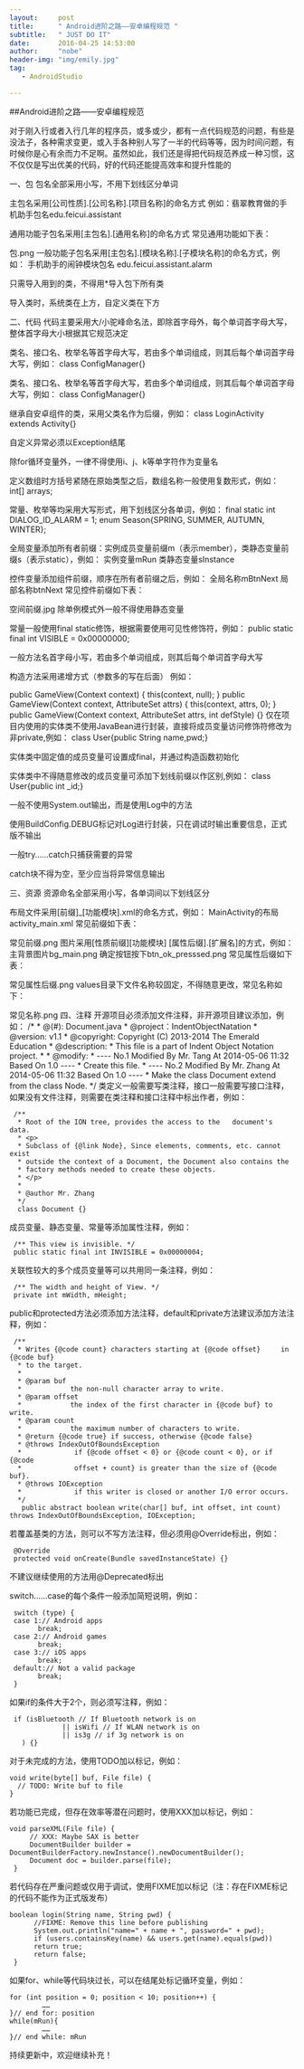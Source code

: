 ```yaml
---    
layout:     post
title:      " Android进阶之路——安卓编程规范 " 
subtitle:   " JUST DO IT"
date:       2016-04-25 14:53:00
author:     "nobe"
header-img: "img/emily.jpg"
tag:
   - AndroidStudio     

---   
```



##Android进阶之路——安卓编程规范

对于刚入行或者入行几年的程序员，或多或少，都有一点代码规范的问题，有些是没法子，各种需求变更，或入手各种别人写了一半的代码等等，因为时间问题，有时候你是心有余而力不足啊。虽然如此，我们还是得把代码规范养成一种习惯，这不仅仅是写出优美的代码，好的代码还能提高效率和提升性能的

一、包
包名全部采用小写，不用下划线区分单词

主包名采用[公司性质].[公司名称].[项目名称]的命名方式
例如：翡翠教育做的手机助手包名edu.feicui.assistant

通用功能子包名采用[主包名].[通用名称]的命名方式
常见通用功能如下表：


包.png
一般功能子包名采用[主包名].[模块名称].[子模块名称]的命名方式，例如：
手机助手的闹钟模块包名 edu.feicui.assistant.alarm

只需导入用到的类，不得用*导入包下所有类

导入类时，系统类在上方，自定义类在下方

二、代码
代码主要采用大/小驼峰命名法，即除首字母外，每个单词首字母大写，整体首字母大小根据其它规范决定

类名、接口名、枚举名等首字母大写，若由多个单词组成，则其后每个单词首字母大写，例如：
class ConfigManager{}

类名、接口名、枚举名等首字母大写，若由多个单词组成，则其后每个单词首字母大写，例如：
class ConfigManager{}

继承自安卓组件的类，采用父类名作为后缀，例如：
class LoginActivity extends Activity{}

自定义异常必须以Exception结尾

除for循环变量外，一律不得使用i、j、k等单字符作为变量名

定义数组时方括号紧随在原始类型之后，数组名称一般使用复数形式，例如：
int[] arrays;

常量、枚举等均采用大写形式，用下划线区分各单词，例如：
final static int DIALOG_ID_ALARM = 1;
enum Season{SPRING, SUMMER, AUTUMN, WINTER};

全局变量添加所有者前缀：实例成员变量前缀m（表示member），类静态变量前缀s（表示static），例如：
实例变量mRun
类静态变量sInstance

控件变量添加组件前缀，顺序在所有者前缀之后，例如：
全局名称mBtnNext
局部名称btnNext
常见控件前缀如下表：


空间前缀.jpg
除单例模式外一般不得使用静态变量

常量一般使用final static修饰，根据需要使用可见性修饰符，例如：
public static final int VISIBLE = 0x00000000;

一般方法名首字母小写，若由多个单词组成，则其后每个单词首字母大写

构造方法采用递增方式（参数多的写在后面）
例如：

  public GameView(Context context) {
      this(context, null);
  }
  public GameView(Context context, AttributeSet attrs) {
      this(context, attrs, 0);
  }
  public GameView(Context context, AttributeSet attrs, int defStyle) {}
仅在项目内使用的实体类不使用JavaBean进行封装，直接将成员变量访问修饰符修改为非private,例如：
class User{public String name,pwd;}

实体类中固定值的成员变量可设置成final，并通过构造函数初始化

实体类中不得随意修改的成员变量可添加下划线前缀以作区别,例如：
class User{public int _id;}

一般不使用System.out输出，而是使用Log中的方法

使用BuildConfig.DEBUG标记对Log进行封装，只在调试时输出重要信息，正式版不输出

一般try……catch只捕获需要的异常

catch块不得为空，至少应当将异常信息输出

三、资源
资源命名全部采用小写，各单词间以下划线区分

布局文件采用[前缀]_[功能模块].xml的命名方式，例如：
MainActivity的布局activity_main.xml
常见前缀如下表：


常见前缀.png
图片采用[性质前缀][功能模块] [属性后缀].[扩展名]的方式，例如：
主背景图片bg_main.png
确定按钮按下btn_ok_presssed.png
常见属性后缀如下表：


常见属性后缀.png
values目录下文件名称较固定，不得随意更改，常见名称如下：


常见名称.png
四、注释
开源项目必须添加文件注释，非开源项目建议添加，例如：
     /*
      * @(#): Document.java
      * @project：IndentObjectNatation
      * @version: v1.1
      * @copyright: Copyright (C) 2013-2014 The Emerald Education
      * @description: 
      *         This file is a part of Indent Object Notation project.
      * 
      * @modify:
      * ---- No.1 Modified By Mr. Tang At 2014-05-06 11:32 Based On 1.0 ----
      *      Create this file.
      * ---- No.2 Modified By Mr. Zhang At 2014-05-06 11:32 Based On 1.0 ----
      *      Make the class Document extend from the class Node.
      */
类定义一般需要写类注释，接口一般需要写接口注释，如果没有文件注释，则需要在类注释和接口注释中标出作者，例如：

     /**
      * Root of the ION tree, provides the access to the   document's data.
      * <p>
      * Subclass of {@link Node}, Since elements, comments, etc. cannot exist
      * outside the context of a Document, the Document also contains the
      * factory methods needed to create these objects.
      * </p>
      * 
      * @author Mr. Zhang
      */
      class Document {}
成员变量、静态变量、常量等添加属性注释，例如：

     /** This view is invisible. */
     public static final int INVISIBLE = 0x00000004;
关联性较大的多个成员变量等可以共用同一条注释，例如：

     /** The width and height of View. */
     private int mWidth, mHeight;
public和protected方法必须添加方法注释，default和private方法建议添加方法注释，例如：

     /**
      * Writes {@code count} characters starting at {@code offset}     in {@code buf}
      * to the target.
      *
      * @param buf
      *            the non-null character array to write.
      * @param offset
      *            the index of the first character in {@code buf} to write.
      * @param count
      *            the maximum number of characters to write.
      * @return {@code true} if success, otherwise {@code false}
      * @throws IndexOutOfBoundsException
      *             if {@code offset < 0} or {@code count < 0}, or if {@code
      *             offset + count} is greater than the size of {@code buf}.
      * @throws IOException
      *             if this writer is closed or another I/O error occurs.
      */
       public abstract boolean write(char[] buf, int offset, int count) throws IndexOutOfBoundsException, IOException;
若覆盖基类的方法，则可以不写方法注释，但必须用@Override标出，例如：

     @Override
     protected void onCreate(Bundle savedInstanceState) {}
不建议继续使用的方法用@Deprecated标出

switch……case的每个条件一般添加简短说明，例如：

     switch (type) {
     case 1:// Android apps
           break;
     case 2:// Android games
           break;
     case 3:// iOS apps
           break;
     default:// Not a valid package
           break;
     }
如果if的条件大于2个，则必须写注释，例如：

     if (isBluetooth // If Bluetooth network is on
                 || isWifi // If WLAN network is on
                 || is3g // if 3g network is on
       ) {}
对于未完成的方法，使用TODO加以标记，例如：

    void write(byte[] buf, File file) {
      // TODO: Write buf to file
    }
若功能已完成，但存在效率等潜在问题时，使用XXX加以标记，例如：

    void parseXML(File file) {
         // XXX: Maybe SAX is better
         DocumentBuilder builder = DocumentBuilderFactory.newInstance().newDocumentBuilder();
         Document doc = builder.parse(file);
     }
若代码存在严重问题或仅用于调试，使用FIXME加以标记（注：存在FIXME标记的代码不能作为正式版发布）

    boolean login(String name, String pwd) {
          //FIXME: Remove this line before publishing
          System.out.println("name=" + name + ", password=" + pwd);
          if (users.containsKey(name) && users.get(name).equals(pwd))
          return true;
          return false;
     }
如果for、while等代码块过长，可以在结尾处标记循环变量，例如：

    for (int position = 0; position < 10; position++) {
            ……
    }// end for: position
    while(mRun){
            ……
    }// end while: mRun
    

持续更新中，欢迎继续补充！
